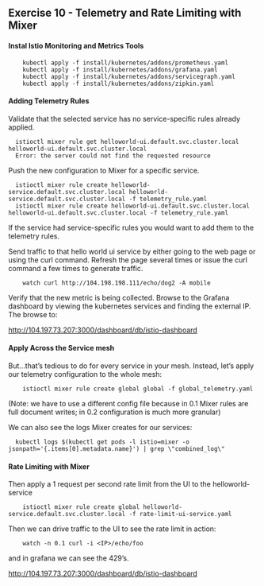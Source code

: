 ## Exercise 10 - Telemetry and Rate Limiting with Mixer

#### Instal Istio Monitoring and Metrics Tools

```
    kubectl apply -f install/kubernetes/addons/prometheus.yaml
    kubectl apply -f install/kubernetes/addons/grafana.yaml
    kubectl apply -f install/kubernetes/addons/servicegraph.yaml
    kubectl apply -f install/kubernetes/addons/zipkin.yaml
```

#### Adding Telemetry Rules

Validate that the selected service has no service-specific rules already applied.

```
  istioctl mixer rule get helloworld-ui.default.svc.cluster.local helloworld-ui.default.svc.cluster.local
  Error: the server could not find the requested resource
```

Push the new configuration to Mixer for a specific service.

```
  istioctl mixer rule create helloworld-service.default.svc.cluster.local helloworld-service.default.svc.cluster.local -f telemetry_rule.yaml
  istioctl mixer rule create helloworld-ui.default.svc.cluster.local helloworld-ui.default.svc.cluster.local -f telemetry_rule.yaml
```

If the service had service-specific rules you would want to add them to the telemetry rules.

Send traffic to that hello world ui service by either going to the web page or using the curl command.  Refresh the page several times or issue the curl command a few times to generate traffic.

```
    watch curl http://104.198.198.111/echo/dog2 -A mobile
```

Verify that the new metric is being collected.  Browse to the Grafana dashboard by viewing the kubernetes services and finding the external IP.  The browse to:

http://104.197.73.207:3000/dashboard/db/istio-dashboard

#### Apply Across the Service mesh

But...that’s tedious to do for every service in your mesh. Instead, let’s apply our telemetry configuration to the whole mesh:

```
    istioctl mixer rule create global global -f global_telemetry.yaml
```

(Note: we have to use a different config file because in 0.1 Mixer rules are full document writes; in 0.2 configuration is much more granular)

We can also see the logs Mixer creates for our services:

```
  kubectl logs $(kubectl get pods -l istio=mixer -o jsonpath='{.items[0].metadata.name}') | grep \"combined_log\"
```

#### Rate Limiting with Mixer

Then apply a 1 request per second rate limit from the UI to the helloworld-service

```
    istioctl mixer rule create global helloworld-service.default.svc.cluster.local -f rate-limit-ui-service.yaml
```

Then we can drive traffic to the UI to see the rate limit in action:

```
    watch -n 0.1 curl -i <IP>/echo/foo
```

and in grafana we can see the 429’s.

http://104.197.73.207:3000/dashboard/db/istio-dashboard
